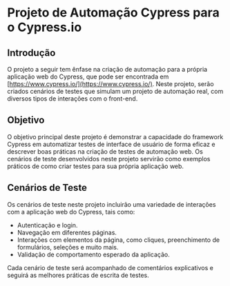 # Projeto de Automação Cypress para o Cypress.io

## Introdução

O projeto a seguir tem ênfase na criação de automação para a própria aplicação web do Cypress, que pode ser encontrada em [https://www.cypress.io/](https://www.cypress.io/). Neste projeto, serão criados cenários de testes que simulam um projeto de automação real, com diversos tipos de interações com o front-end.

## Objetivo

O objetivo principal deste projeto é demonstrar a capacidade do framework Cypress em automatizar testes de interface de usuário de forma eficaz e descrever boas práticas na criação de testes de automação web. Os cenários de teste desenvolvidos neste projeto servirão como exemplos práticos de como criar testes para sua própria aplicação web.

## Cenários de Teste

Os cenários de teste neste projeto incluirão uma variedade de interações com a aplicação web do Cypress, tais como:

- Autenticação e login.
- Navegação em diferentes páginas.
- Interações com elementos da página, como cliques, preenchimento de formulários, seleções e muito mais.
- Validação de comportamento esperado da aplicação.

Cada cenário de teste será acompanhado de comentários explicativos e seguirá as melhores práticas de escrita de testes.
